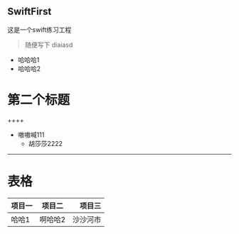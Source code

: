 ## SwiftFirst
这是一个swift练习工程
> 随便写下
> diaiasd

* 哈哈哈1
* 哈哈哈2
# 第二个标题
++++
* 嗷嗷喊111
  * 胡莎莎2222
----

# 表格
项目一 | 项目二 | 项目三
:---|:---:|---:
哈哈1|啊哈哈2|沙沙河市
